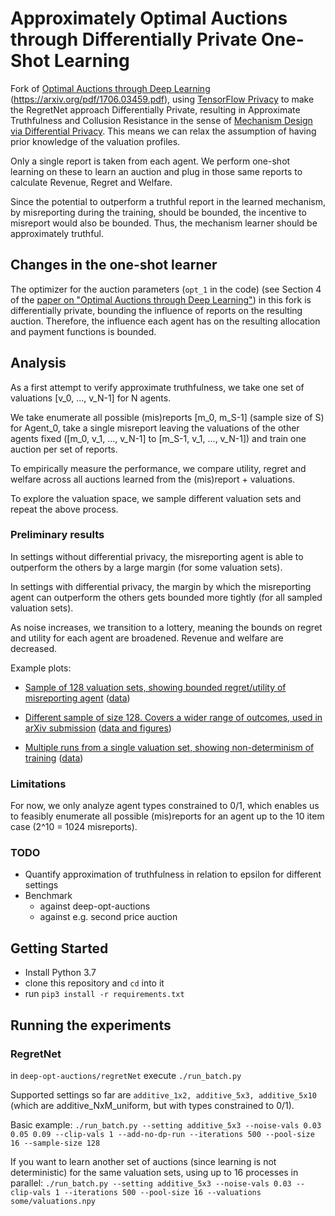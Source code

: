 # Approximately Optimal Auctions through Differentially Private One-Shot Learning
Fork of [Optimal Auctions through Deep Learning](https://github.com/saisrivatsan/deep-opt-auctions) (https://arxiv.org/pdf/1706.03459.pdf), using [TensorFlow Privacy](https://github.com/tensorflow/privacy/) to make the RegretNet approach Differentially Private, resulting in Approximate Truthfulness and Collusion Resistance in the sense of [Mechanism Design via Differential Privacy](http://kunaltalwar.org/papers/expmech.pdf). This means we can relax the assumption of having prior knowledge of the valuation profiles.

Only a single report is taken from each agent. We perform one-shot learning on these to learn an auction and plug in those same reports to calculate Revenue, Regret and Welfare.

Since the potential to outperform a truthful report in the learned mechanism, by misreporting during the training, should be bounded, the incentive to misreport would also be bounded. Thus, the mechanism learner should be approximately truthful.

## Changes in the one-shot learner

The optimizer for the auction parameters (`opt_1` in the code) (see Section 4 of the [paper on "Optimal Auctions through Deep Learning"](https://arxiv.org/pdf/1706.03459.pdf)) in this fork is differentially private, bounding the influence of reports on the resulting auction. Therefore, the influence each agent has on the resulting allocation and payment functions is bounded.

## Analysis

As a first attempt to verify approximate truthfulness, we take one set of valuations [v_0, ..., v_N-1] for N agents.

We take  enumerate all possible (mis)reports [m_0, m_S-1] (sample size of S) for Agent_0, take a single misreport leaving the valuations of the other agents fixed ([m_0, v_1, ..., v_N-1] to [m_S-1, v_1, ..., v_N-1]) and train one auction per set of reports.

To empirically measure the performance, we compare utility, regret and welfare across all auctions learned from the (mis)report + valuations.

To explore the valuation space, we sample different valuation sets and repeat the above process.

### Preliminary results
In settings without differential privacy, the misreporting agent is able to outperform the others by a large margin (for some valuation sets).

In settings with differential privacy, the margin by which the misreporting agent can outperform the others gets bounded more tightly (for all sampled valuation sets).

As noise increases, we transition to a lottery, meaning the bounds on regret and utility for each agent are broadened. Revenue and welfare are decreased.

Example plots:
- [Sample of 128 valuation sets, showing bounded regret/utility of misreporting agent](https://nbviewer.jupyter.org/github/degregat/deep-opt-auctions/blob/sample_128_5x3/regretNet/batch_experiments/additive_5x3_exh_1/visualize_valuation_sample_128_5x3.ipynb)
([data](https://github.com/degregat/deep-opt-auctions/blob/sample_128_5x3/regretNet/batch_experiments/additive_5x3_exh_1/))

- [Different sample of size 128. Covers a wider range of outcomes, used in arXiv submission](https://nbviewer.jupyter.org/github/degregat/one-shot-approx-auctions/blob/arXiv-submission-data/regretNet/batch_experiments/additive_5x3_exh_1/visualize_valuation_sample.ipynb)
([data and figures](https://github.com/degregat/one-shot-approx-auctions/blob/arXiv-submission-data/regretNet/batch_experiments/additive_5x3_exh_1/))

- [Multiple runs from a single valuation set, showing non-determinism of training](https://nbviewer.jupyter.org/github/degregat/deep-opt-auctions/blob/exp_one_shot_single_valuation_1/regretNet/batch_experiments/one_shot_single_valuation_1/visualize_one_shot_comparison.ipynb)
([data](https://github.com/degregat/deep-opt-auctions/blob/exp_one_shot_single_valuation_1/regretNet/batch_experiments/one_shot_single_valuation_1/))

### Limitations

For now, we only analyze agent types constrained to 0/1, which enables us to feasibly enumerate all possible (mis)reports for an agent up to the 10 item case (2^10 = 1024 misreports).

### TODO

- Quantify approximation of truthfulness in relation to epsilon for different settings
- Benchmark
  - against deep-opt-auctions
  - against e.g. second price auction

## Getting Started

- Install Python 3.7
- clone this repository and `cd` into it
- run `pip3 install -r requirements.txt`

## Running the experiments

### RegretNet

in `deep-opt-auctions/regretNet` execute `./run_batch.py`

Supported settings so far are `additive_1x2, additive_5x3, additive_5x10` (which are additive_NxM_uniform, but with types constrained to 0/1).

Basic example:
`./run_batch.py --setting additive_5x3 --noise-vals 0.03 0.05 0.09 --clip-vals 1 --add-no-dp-run --iterations 500 --pool-size 16 --sample-size 128`

If you want to learn another set of auctions (since learning is not deterministic) for the same valuation sets, using up to 16 processes in parallel:
`./run_batch.py --setting additive_5x3 --noise-vals 0.03 --clip-vals 1 --iterations 500 --pool-size 16 --valuations some/valuations.npy`
